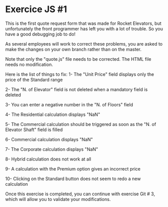 # Exercice JS #1

This is the first quote request form that was made for Rocket Elevators, but unfortunately the front programmer has left you with a lot of trouble. So you have a good debugging job to do!

As several employees will work to correct these problems, you are asked to make the changes on your own branch rather than on the master.

Note that only the "quote.js" file needs to be corrected. The HTML file needs no modification.

Here is the list of things to fix:
1- The "Unit Price" field displays only the price of the Standard range

2- The "N. of Elevator" field is not deleted when a mandatory field is deleted

3- You can enter a negative number in the "N. of Floors" field

4- The Residential calculation displays "NaN"

5- The Commercial calculation should be triggered as soon as the "N. of Elevator Shaft" field is filled

6- Commercial calculation displays "NaN"

7- The Corporate calculation displays "NaN"

8- Hybrid calculation does not work at all

9- A calculation with the Premium option gives an incorrect price

10- Clicking on the Standard button does not seem to redo a new calculation

Once this exercise is completed, you can continue with exercise Git # 3, which will allow you to validate your modifications.